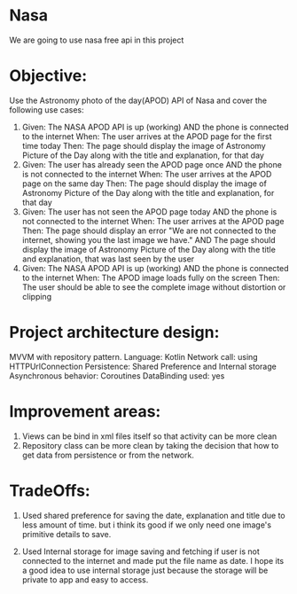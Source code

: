 # Nasa
We are going to use nasa free api in this project
# Objective:
Use the Astronomy photo of the day(APOD) API of Nasa and cover the following use cases:
1. Given: The NASA APOD API is up (working) AND the phone is connected to the internet When:
   The user arrives at the APOD page for the first time today Then: The page should display the
   image of Astronomy Picture of the Day along with the title and explanation, for that day
2. Given: The user has already seen the APOD page once AND the phone is not connected to
   the internet When: The user arrives at the APOD page on the same day Then: The page
   should display the image of Astronomy Picture of the Day along with the title and explanation,
   for that day
3. Given: The user has not seen the APOD page today AND the phone is not connected to the
   internet When: The user arrives at the APOD page Then: The page should display an error
   "We are not connected to the internet, showing you the last image we have." AND The page
   should display the image of Astronomy Picture of the Day along with the title and explanation,
   that was last seen by the user
4. Given: The NASA APOD API is up (working) AND the phone is connected to the internet When:
   The APOD image loads fully on the screen Then: The user should be able to see the complete
   image without distortion or clipping
   
# Project architecture design:
 MVVM with repository pattern.
 Language: Kotlin
 Network call: using HTTPUrlConnection
 Persistence: Shared Preference and Internal storage
 Asynchronous behavior: Coroutines
 DataBinding used: yes

# Improvement areas:
1. Views can be bind in xml files itself so that activity can be more clean
2. Repository class can be more clean by taking the decision that how to get data from persistence or 
    from the network.
    
 
# TradeOffs:
1. Used shared preference for saving the date, explanation and title due to less amount of time.
    but i think its good if we only need one image's primitive details to save.
   
2. Used Internal storage for image saving and fetching if user is not connected to the internet
    and made put the file name as date. I hope its a good idea to use internal storage just 
   because the storage will be private to app and easy to access.
   


   

